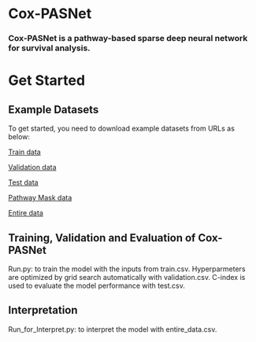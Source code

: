 # Cox-PASNet
### Cox-PASNet is a pathway-based sparse deep neural network for survival analysis. 
# Get Started
## Example Datasets
To get started, you need to download example datasets from URLs as below:

[Train data](http://dataxlab.org/Cox-PASNet/train.csv) 

[Validation data](http://dataxlab.org/Cox_PASNet/validation.csv)

[Test data](http://dataxlab.org/Cox_PASNet/test.csv)

[Pathway Mask data](http://dataxlab.org/Cox_PASNet/pathway_mask.csv)

[Entire data](http://dataxlab.org/Cox_PASNet/entire_data.csv)

## Training, Validation and Evaluation of Cox-PASNet
Run.py: to train the model with the inputs from train.csv. Hyperparmeters are optimized by grid search automatically with validation.csv. C-index is used to evaluate the model performance with test.csv.
## Interpretation
Run_for_Interpret.py: to interpret the model with entire_data.csv.

